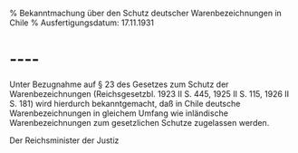 % Bekanntmachung über den Schutz deutscher Warenbezeichnungen in Chile
% Ausfertigungsdatum: 17.11.1931
 
# ----

Unter Bezugnahme auf § 23 des Gesetzes zum Schutz der Warenbezeichnungen (Reichsgesetzbl. 1923 II S. 445, 1925 II S. 115, 1926 II S. 181) wird hierdurch bekanntgemacht, daß in Chile deutsche Warenbezeichnungen in gleichem Umfang wie inländische Warenbezeichnungen zum gesetzlichen Schutze zugelassen werden.   

Der Reichsminister der Justiz
